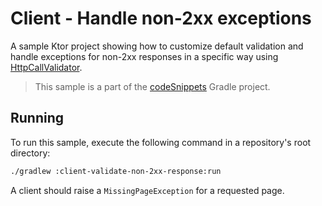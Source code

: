 # Client - Handle non-2xx exceptions

A sample Ktor project showing how to customize default validation and handle exceptions for non-2xx responses in a specific way using [HttpCallValidator](https://ktor.io/docs/response-validation.html).
> This sample is a part of the [codeSnippets](../../README.md) Gradle project.

## Running

To run this sample, execute the following command in a repository's root directory:

```bash
./gradlew :client-validate-non-2xx-response:run
```

A client should raise a `MissingPageException` for a requested page.

